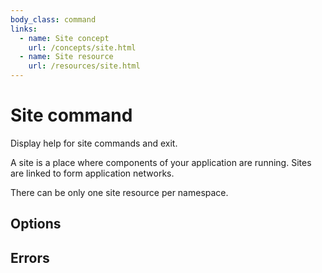 ```yaml
---
body_class: command
links:
  - name: Site concept
    url: /concepts/site.html
  - name: Site resource
    url: /resources/site.html
---
```


# Site command

<section>

Display help for site commands and exit.

A site is a place where components of your application are
running.  Sites are linked to form application networks.

There can be only one site resource per namespace.

</section>

<section>

## Options

</section>

<section>

## Errors

</section>
